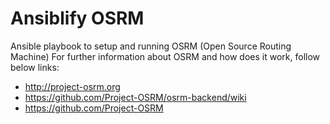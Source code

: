 # Ansiblify OSRM
Ansible playbook to setup and running OSRM (Open Source Routing Machine)
For further information about OSRM and how does it work, follow below links:

* http://project-osrm.org
* https://github.com/Project-OSRM/osrm-backend/wiki
* https://github.com/Project-OSRM
